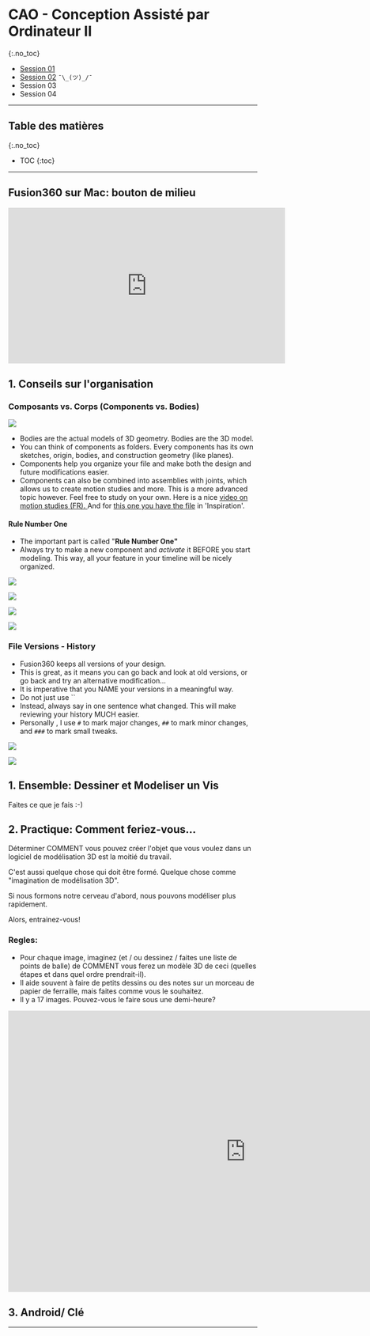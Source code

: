 # CAO - Conception Assisté par Ordinateur II
{:.no_toc}

- [Session 01](cao_fr.md)
- [Session 02](cao_2_fr.md) `¯\_(ツ)_/¯`
- Session 03
- Session 04

---

## Table des matières
{:.no_toc}

* TOC
{:toc}

---

## Fusion360 sur Mac: bouton de milieu

<iframe width="560" height="315" src="https://www.youtube.com/embed/QrUhj4vo3Q8?rel=0" frameborder="0" allowfullscreen></iframe>

## 1. Conseils sur l'organisation

### Composants vs. Corps (Components vs. Bodies)
![](http://cl.ly/1O1p1x2Y1S3D/Image%202017-09-27%20at%203.43.01%20AM.public.png)
- Bodies are the actual models of 3D geometry. Bodies are the 3D model. 
- You can think of components as folders. Every components has its own sketches, origin, bodies, and construction geometry (like planes). 
- Components help you organize your file and make both the design and future modifications easier. 
- Components can also be combined into assemblies with joints, which allows us to create motion studies and more. This is a more advanced topic however. Feel free to study on your own. Here is a nice [video on motion studies (FR). ](https://www.youtube.com/watch?time_continue=111&v=LKnZ6HE-kK4) And for [this one you have the file](https://www.youtube.com/watch?v=qNgWot5LuOU&list=PLAQfn-QKbiAmAgnF3avMwwuiOQ1H8pLFk&index=14) in 'Inspiration'.

#### Rule Number One
- The important part is called "**Rule Number One"**
- Always try to make a new component and _activate_ it BEFORE you start modeling. This way, all your feature in your timeline will be nicely organized. 

![](http://cl.ly/263w401g2m2o/Image%202017-09-27%20at%203.33.42%20AM.public.png)

![](http://cl.ly/3Q1n2r0o3h2n/Image%202017-09-27%20at%203.35.16%20AM.public.png)

![](http://cl.ly/072O2S2x0e26/Image%202017-09-27%20at%203.37.02%20AM.public.png)

![](http://cl.ly/2v0N2t1o1S3B/Image%202017-09-27%20at%203.41.04%20AM.public.png)

### File Versions - History
- Fusion360 keeps all versions of your design.
- This is great, as it means you can go back and look at old versions, or  go back and try an alternative modification...  
- It is imperative that you NAME your versions in a meaningful way.
- Do not just use ``
- Instead, always say in one sentence what changed. This will make reviewing your history MUCH easier. 
- Personally , I use `#` to mark major changes, `##` to mark minor changes, and `###` to mark small tweaks. 

![](http://cl.ly/1I2E2i0M1g1x/Image%202017-09-27%20at%203.59.29%20AM.public.png)

![](http://cl.ly/45310h0n2l1K/Image%202017-09-27%20at%204.00.58%20AM.public.png)

## 1. Ensemble: Dessiner et Modeliser un Vis

Faites ce que je fais :-)

## 2. Practique: Comment feriez-vous...

Déterminer COMMENT vous pouvez créer l'objet que vous voulez dans un logiciel de modélisation 3D est la moitié du travail.

C'est aussi quelque chose qui doit être formé. Quelque chose comme "imagination de modélisation 3D".

Si nous formons notre cerveau d'abord, nous pouvons modéliser plus rapidement.

Alors, entrainez-vous! 

### Regles: 

- Pour chaque image, imaginez (et / ou dessinez / faites une liste de points de balle) de COMMENT vous ferez un modèle 3D de ceci (quelles étapes et dans quel ordre prendrait-il).
- Il aide souvent à faire de petits dessins ou des notes sur un morceau de papier de ferraille, mais faites comme vous le souhaitez.
- Il y a 17 images. Pouvez-vous le faire sous une demi-heure?

<iframe src="https://docs.google.com/presentation/d/e/2PACX-1vTDcY77LSj6bqTpfm-2zPbSWn6skrIdztRlekua_ENM17jJnMHEteE4-cnUju74YZVvP30M9sSsPdPP/embed?start=false&loop=false&delayms=60000" frameborder="0" width="960" height="569" allowfullscreen="true" mozallowfullscreen="true" webkitallowfullscreen="true"></iframe>

## 3. Android/ Clé

---
